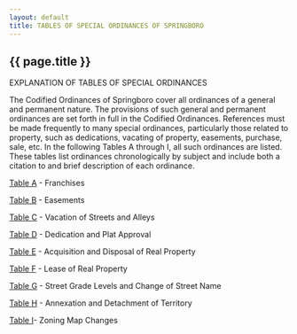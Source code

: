 ```yaml
---
layout: default 
title: TABLES OF SPECIAL ORDINANCES OF SPRINGBORO
---
```


{{ page.title }}
----------------

EXPLANATION OF TABLES OF SPECIAL ORDINANCES

The Codified Ordinances of Springboro cover all ordinances of a general
and permanent nature. The provisions of such general and permanent
ordinances are set forth in full in the Codified Ordinances. References
must be made frequently to many special ordinances, particularly those
related to property, such as dedications, vacating of property,
easements, purchase, sale, etc. In the following Tables A through I, all
such ordinances are listed. These tables list ordinances chronologically
by subject and include both a citation to and brief description of each
ordinance.

[Table A](ee58d7b.html) - Franchises

[Table B](f090873.html) - Easements

[Table C](f9d6ae3.html) - Vacation of Streets and Alleys

[Table D](faf2511.html) - Dedication and Plat Approval

[Table E](10fcbddd.html) - Acquisition and Disposal of Real Property

[Table F](117cd100.html) - Lease of Real Property

[Table G](118edff7.html) - Street Grade Levels and Change of Street Name

[Table H](119e60cc.html) - Annexation and Detachment of Territory

[Table I](1201a5de.html)- Zoning Map Changes
